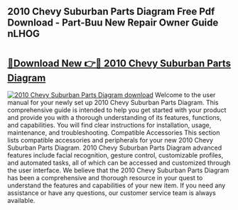 ## 2010 Chevy Suburban Parts Diagram Free Pdf Download - Part-Buu New Repair Owner Guide nLHOG

# <h2><a href="http://dfls57.blite.top/?on=2010+Chevy+Suburban+Parts+Diagram">🔗Download New 👉🔴 2010 Chevy Suburban Parts Diagram</a></h2>

[![2010 Chevy Suburban Parts Diagram download](https://i.imgur.com/lujVjoI.png)](http://dfls57.blite.top/?on=2010+Chevy+Suburban+Parts+Diagram)
Welcome to the user manual for your newly set up 2010 Chevy Suburban Parts Diagram. This comprehensive guide is intended to help you get started with your product and provide you with a thorough understanding of its features, functions, and capabilities. You will find clear instructions for installation, usage, maintenance, and troubleshooting. Compatible Accessories This section lists compatible accessories and peripherals for your new 2010 Chevy Suburban Parts Diagram. 2010 Chevy Suburban Parts Diagram advanced features include facial recognition, gesture control, customizable profiles, and automated tasks, all of which can be accessed and customized through the user interface. We believe that the 2010 Chevy Suburban Parts Diagram has been a comprehensive and thorough resource in your quest to understand the features and capabilities of your new item. If you need any assistance or have any questions, our customer service team is always available.
